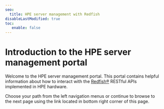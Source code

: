 ```yaml
---
seo:
  title: HPE server management with Redfish
disableLastModified: true
toc:
   enable: false
---
```


# Introduction to the HPE server management portal

Welcome to the HPE server management portal. This portal contains helpful
information about how to interact with the
<a href="https://www.dmtf.org/standards/redfish" target="_blank">Redfish®</a>
RESTful APIs implemented in HPE hardware.

Choose your path from the left navigation menus or continue to browse
to the next page using the link located in bottom right corner of this page.
